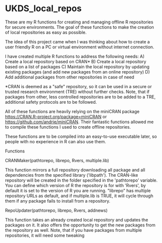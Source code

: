 # UKDS_local_repos
These are my R functions for creating and managing offline R repositories for secure environments. The goal of these functions to make the creation of local repositories as easy as possible.

The idea of this project came when I was thinking about how to create a user friendly R on a PC or virtual environment without internet connection.

I have created multiple R functions to address the following needs:
  A) Create a local repository based on CRAN*
  B) Create a local repository based on a list of packages
  C) Maintain the local repository by updating existing packages (and add new packages from an online repository)
  D) Add additional packages from other repositories in case of need

*CRAN is deemed as a "safe" repository, so it can be used in a secure or trusted research environment (TRE) without further checks. Note, that if packages from other, less controlled repositories are to be added to a TRE, additional safety protocols are to be followed.

All of these functions are heavily relying on the miniCRAN package https://CRAN.R-project.org/package=miniCRAN or https://github.com/andrie/miniCRAN. Their fantastic functions allowed me to compile these functions I used to create offline repositories. 

These functions are to be compiled into an easy-to-use executable later, so people with no experience in R can also use them.

Functions

CRANMaker(pathtorepo, librepo, Rvers, multiple.lib)

This function mirrors a full repository downloading all package and all dependencies from the specified library ('libpath'). The CRAN-like repository will be created in the folder specified in the 'pathtorepo' variable.
You can define which version of R the repository is for with 'Rvers', by default it is set to the version of R you are running.
"librepo" has multiple repository URLs as default, and if multiple.lib is TRUE, it will cycle through them if any package fails to install from a repository.

RepoUpdater(pathtorepo, librepo, Rvers, addnews)

This function takes an already created local repository and updates the packages on it. It also offers the opportunity to get the new packages from the repository as well. Note, that if you have packages from multiple repositories, it will need some tweaking

